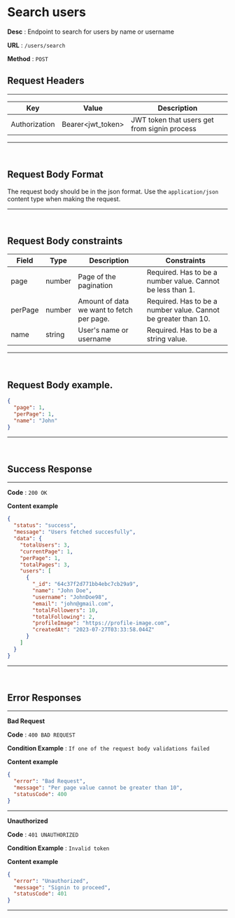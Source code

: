 # Search users

**Desc** : Endpoint to search for users by name or username

**URL** : `/users/search`

**Method** : `POST`

## **Request Headers**

---

| Key           | Value             | Description                                  |
| ------------- | ----------------- | -------------------------------------------- |
| Authorization | Bearer<jwt_token> | JWT token that users get from signin process |

---

<br/>

## **Request Body Format**

The request body should be in the json format. Use the `application/json` content type when making the request.

---

<br/>

## **Request Body constraints**

| Field   | Type   | Description                               | Constraints                                                    |
| ------- | ------ | ----------------------------------------- | -------------------------------------------------------------- |
| page    | number | Page of the pagination                    | Required. Has to be a number value. Cannot be less than 1.     |
| perPage | number | Amount of data we want to fetch per page. | Required. Has to be a number value. Cannot be greater than 10. |
| name    | string | User's name or username                   | Required. Has to be a string value.                            |

---

<br/>

## **Request Body example**.

```json
{
  "page": 1,
  "perPage": 1,
  "name": "John"
}
```

---

<br/>

## **Success Response**

---

**Code** : `200 OK`

**Content example**

```json
{
  "status": "success",
  "message": "Users fetched succesfully",
  "data": {
    "totalUsers": 3,
    "currentPage": 1,
    "perPage": 1,
    "totalPages": 3,
    "users": [
      {
        "_id": "64c37f2d771bb4ebc7cb29a9",
        "name": "John Doe",
        "username": "JohnDoe98",
        "email": "john@gmail.com",
        "totalFollowers": 10,
        "totalFollowing": 2,
        "profileImage": "https://profile-image.com",
        "createdAt": "2023-07-27T03:33:58.044Z"
      }
    ]
  }
}
```

---

<br/>

## **Error Responses**

---

**Bad Request**

**Code** : `400 BAD REQUEST`

**Condition Example** : `If one of the request body validations failed`

**Content example**

```json
{
  "error": "Bad Request",
  "message": "Per page value cannot be greater than 10",
  "statusCode": 400
}
```

---

**Unauthorized**

**Code** : `401 UNAUTHORIZED`

**Condition Example** : `Invalid token`

**Content example**

```json
{
  "error": "Unauthorized",
  "message": "Signin to proceed",
  "statusCode": 401
}
```

---
